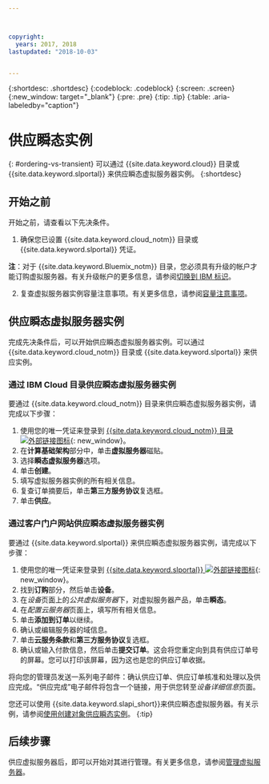 ```yaml
---



copyright:
  years: 2017, 2018
lastupdated: "2018-10-03"


---
```


{:shortdesc: .shortdesc}
{:codeblock: .codeblock}
{:screen: .screen}
{:new_window: target="_blank"}
{:pre: .pre}
{:tip: .tip}
{:table: .aria-labeledby="caption"}

# 供应瞬态实例
{: #ordering-vs-transient}
可以通过 {{site.data.keyword.cloud}} 目录或 {{site.data.keyword.slportal}} 来供应瞬态虚拟服务器实例。
{:shortdesc}

## 开始之前
开始之前，请查看以下先决条件。

  1. 确保您已设置 {{site.data.keyword.cloud_notm}} 目录或 {{site.data.keyword.slportal}} 凭证。
  
  **注**：对于 {{site.data.keyword.Bluemix_notm}} 目录，您必须具有升级的帐户才能订购虚拟服务器。有关升级帐户的更多信息，请参阅[切换到 IBM 标识](https://console.bluemix.net/docs/admin/softlayerlink.html)。

  2. 复查虚拟服务器实例容量注意事项。有关更多信息，请参阅[容量注意事项](ts_capacity_bp.html)。

## 供应瞬态虚拟服务器实例 
完成先决条件后，可以开始供应瞬态虚拟服务器实例。可以通过 {{site.data.keyword.cloud_notm}} 目录或 {{site.data.keyword.slportal}} 来供应实例。

### 通过 IBM Cloud 目录供应瞬态虚拟服务器实例
要通过 {{site.data.keyword.cloud_notm}} 目录来供应瞬态虚拟服务器实例，请完成以下步骤：

  1. 使用您的唯一凭证来登录到 [{{site.data.keyword.cloud_notm}} 目录 ![外部链接图标](../icons/launch-glyph.svg "外部链接图标")](https://console.bluemix.net/catalog/){: new_window}。  
  2. 在**计算基础架构**部分中，单击**虚拟服务器**磁贴。
  3. 选择**瞬态虚拟服务器**选项。
  4. 单击**创建**。
  5. 填写虚拟服务器实例的所有相关信息。
  6. 复查订单摘要后，单击**第三方服务协议**复选框。
  7. 单击**供应**。
  
### 通过客户门户网站供应瞬态虚拟服务器实例
要通过 {{site.data.keyword.slportal}} 来供应瞬态虚拟服务器实例，请完成以下步骤：

  1. 使用您的唯一凭证来登录到 [{{site.data.keyword.slportal}} ![外部链接图标](../icons/launch-glyph.svg "外部链接图标")](https://control.softlayer.com/){: new_window}。
  2. 找到**订购**部分，然后单击**设备**。
  3. 在*设备*页面上的*公共虚拟服务器*下，对虚拟服务器产品，单击**瞬态**。
  4. 在*配置云服务器*页面上，填写所有相关信息。
  5. 单击**添加到订单**以继续。
  6. 确认或编辑服务器的域信息。
  7. 单击**云服务条款**和**第三方服务协议**复选框。
  8. 确认或输入付款信息，然后单击**提交订单**。这会将您重定向到具有供应订单号的屏幕。您可以打印该屏幕，因为这也是您的供应订单收据。

 将向您的管理员发送一系列电子邮件：确认供应订单、供应订单核准和处理以及供应完成。“供应完成”电子邮件将包含一个链接，用于供您转至*设备详细信息*页面。

您还可以使用 {{site.data.keyword.slapi_short}}来供应瞬态虚拟服务器。有关示例，请参阅[使用创建对象供应瞬态实例](../vsi/vsi_provision_api.html#api-rest-transient)。
{:tip}

## 后续步骤
供应虚拟服务器后，即可以开始对其进行管理。有关更多信息，请参阅[管理虚拟服务器](../vsi/vsi_managing.html)。
